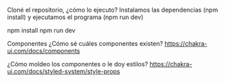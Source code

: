 Cloné el repositorio, ¿cómo lo ejecuto?
Instalamos las dependencias (npm install) y ejecutamos el programa (npm run dev)

npm install
npm run dev



Componentes
¿Cómo sé cuáles componentes existen?
https://chakra-ui.com/docs/components

¿Cómo moldeo los componentes o le doy estilos?
https://chakra-ui.com/docs/styled-system/style-props
